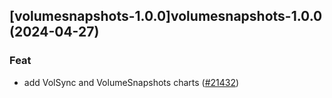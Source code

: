 

## [volumesnapshots-1.0.0]volumesnapshots-1.0.0 (2024-04-27)

### Feat



- add VolSync and VolumeSnapshots charts ([#21432](https://github.com/truecharts/charts/issues/21432))